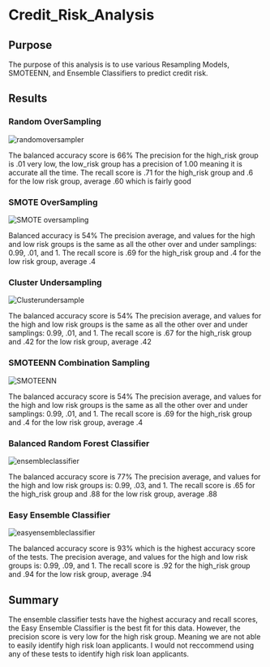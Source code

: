 # Credit_Risk_Analysis
## Purpose
  The purpose of this analysis is to use various Resampling Models, SMOTEENN, and Ensemble Classifiers to predict credit risk.

## Results
### Random OverSampling
![randomoversampler](https://user-images.githubusercontent.com/91269696/163282715-72b43059-a1d4-4a3b-b03e-93716fae6739.PNG)

The balanced accuracy score is 66%
The precision for the high_risk group is .01 very low, the low_risk group has a precision of 1.00 meaning it is accurate all the time. 
The recall score is .71 for the high_risk group and .6 for the low risk group, average .60 which is fairly good


### SMOTE OverSampling
![SMOTE oversampling](https://user-images.githubusercontent.com/91269696/163282736-56720636-d941-4e79-9722-09ca769935c6.PNG)

Balanced accuracy is 54%
The precision average, and values for the high and low risk groups is the same as all the other over and under samplings: 0.99, .01, and 1.
The recall score is .69 for the high_risk group and .4 for the low risk group, average .4 


### Cluster Undersampling
  ![Clusterundersample](https://user-images.githubusercontent.com/91269696/163282761-579999a8-e3a3-42a7-bb46-eed4055052af.PNG)

The balanced accuracy score is 54%
The precision average, and values for the high and low risk groups is the same as all the other over and under samplings: 0.99, .01, and 1.
The recall score is .67 for the high_risk group and .42 for the low risk group, average .42 


### SMOTEENN Combination Sampling
![SMOTEENN](https://user-images.githubusercontent.com/91269696/163282993-5e0afdc8-dba2-49f7-8bad-89639c41f57d.PNG)

The balanced accuracy score is 54%
The precision average, and values for the high and low risk groups is the same as all the other over and under samplings: 0.99, .01, and 1.
The recall score is .69 for the high_risk group and .4 for the low risk group, average .4

### Balanced Random Forest Classifier
![ensembleclassifier](https://user-images.githubusercontent.com/91269696/163283049-695e7a42-4999-4b41-85e1-49b6e42ac3cf.PNG)

The balanced accuracy score is 77% 
The precision average, and values for the high and low risk groups is: 0.99, .03, and 1.
The recall score is .65 for the high_risk group and .88 for the low risk group, average .88

### Easy Ensemble Classifier
![easyensembleclassifier](https://user-images.githubusercontent.com/91269696/163283132-7e7660ec-2991-4a28-bb3f-00ac320e3f7f.PNG)

The balanced accuracy score is 93% which is the highest accuracy score of the tests.
The precision average, and values for the high and low risk groups is: 0.99, .09, and 1.
The recall score is .92 for the high_risk group and .94 for the low risk group, average .94

## Summary
  The ensemble classifier tests have the highest accuracy and recall scores, the Easy Ensemble Classifier is the best fit for this data.  However, the precision score is very low for the high risk group.  Meaning we are not able to easily identify high risk loan applicants.  I would not reccommend using any of these tests to identify high risk loan applicants.
